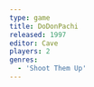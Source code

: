 ```yaml
---
type: game
title: DoDonPachi
released: 1997
editor: Cave
players: 2
genres:
  - 'Shoot Them Up'
---
```

